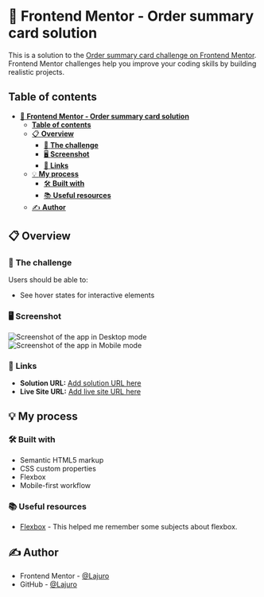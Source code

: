 # 🚀 **Frontend Mentor - Order summary card solution**

This is a solution to the [Order summary card challenge on Frontend Mentor](https://www.frontendmentor.io/challenges/order-summary-component-QlPmajDUj). Frontend Mentor challenges help you improve your coding skills by building realistic projects.

## **Table of contents**

- [🚀 **Frontend Mentor - Order summary card solution**](#-frontend-mentor---order-summary-card-solution)
  - [**Table of contents**](#table-of-contents)
  - [📋 **Overview**](#-overview)
    - [🎯 **The challenge**](#-the-challenge)
    - [🖥️ **Screenshot**](#️-screenshot)
    - [🔗 **Links**](#-links)
  - [💡 **My process**](#-my-process)
    - [🛠️ **Built with**](#️-built-with)
    - [📚 **Useful resources**](#-useful-resources)
  - [✍️ **Author**](#️-author)

## 📋 **Overview**

### 🎯 **The challenge**

Users should be able to:

- See hover states for interactive elements

### 🖥️ **Screenshot**

![Screenshot of the app in Desktop mode](./assets/images/desktop-screenshot.jpeg)
![Screenshot of the app in Mobile mode](./assets/images/mobile-screenshot.jpg)

### 🔗 **Links**

- **Solution URL:** [Add solution URL here](https://your-solution-url.com)
- **Live Site URL:** [Add live site URL here](https://your-live-site-url.com)

## 💡 **My process**

### 🛠️ **Built with**

- Semantic HTML5 markup
- CSS custom properties
- Flexbox
- Mobile-first workflow

### 📚 **Useful resources**

- [Flexbox](https://css-tricks.com/snippets/css/a-guide-to-flexbox/) - This helped me remember some subjects about flexbox.

## ✍️ **Author**

- Frontend Mentor - [@Lajuro](https://www.frontendmentor.io/profile/Lajuro)
- GitHub - [@Lajuro](https://github.com/Lajuro)

